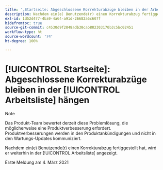 ```yaml
---
title: '„Startseite: Abgeschlossene Korrekturabzüge bleiben in der Arbeitsliste hängen“'
description: Nachdem ein(e) Benutzende(r) einen Korrekturabzug fertiggestellt hat, wird er weiterhin in der [!UICONTROL Arbeitsliste] angezeigt.
exl-id: 1d52d477-4ba9-4a64-a91d-26682a6c607f
hidefromtoc: true
source-git-commit: c4530d9f2848adb30cab802303170b3c5bc02451
workflow-type: ht
source-wordcount: '74'
ht-degree: 100%

---
```


# [!UICONTROL Startseite]: Abgeschlossene Korrekturabzüge bleiben in der [!UICONTROL Arbeitsliste] hängen

<!-- Do not change this note unless told to by Daniel Sipos-->

>[!NOTE]
>
>Das Produkt-Team bewertet derzeit diese Problemlösung, die möglicherweise eine Produktverbesserung erfordert. Produktverbesserungen werden in den Produktankündigungen und nicht in den Wartungs-Updates kommuniziert.

Nachdem ein(e) Benutzende(r) einen Korrekturabzug fertiggestellt hat, wird er weiterhin in der [!UICONTROL Arbeitsliste] angezeigt.

Erste Meldung am 4. März 2021
